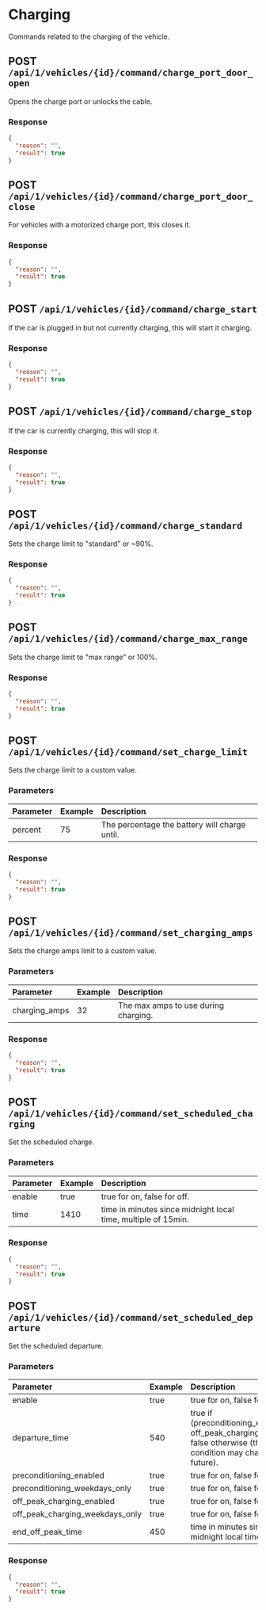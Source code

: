 # Charging

Commands related to the charging of the vehicle.

## POST `/api/1/vehicles/{id}/command/charge_port_door_open`

Opens the charge port or unlocks the cable.

### Response

```json
{
  "reason": "",
  "result": true
}
```

## POST `/api/1/vehicles/{id}/command/charge_port_door_close`

For vehicles with a motorized charge port, this closes it.

### Response

```json
{
  "reason": "",
  "result": true
}
```

## POST `/api/1/vehicles/{id}/command/charge_start`

If the car is plugged in but not currently charging, this will start it charging.

### Response

```json
{
  "reason": "",
  "result": true
}
```

## POST `/api/1/vehicles/{id}/command/charge_stop`

If the car is currently charging, this will stop it.

### Response

```json
{
  "reason": "",
  "result": true
}
```

## POST `/api/1/vehicles/{id}/command/charge_standard`

Sets the charge limit to "standard" or ~90%.

### Response

```json
{
  "reason": "",
  "result": true
}
```

## POST `/api/1/vehicles/{id}/command/charge_max_range`

Sets the charge limit to "max range" or 100%.

### Response

```json
{
  "reason": "",
  "result": true
}
```

## POST `/api/1/vehicles/{id}/command/set_charge_limit`

Sets the charge limit to a custom value.

### Parameters

| Parameter | Example | Description                                   |
| :-------- | :------ | :-------------------------------------------- |
| percent   | 75      | The percentage the battery will charge until. |

### Response

```json
{
  "reason": "",
  "result": true
}
```

## POST `/api/1/vehicles/{id}/command/set_charging_amps`

Sets the charge amps limit to a custom value.

### Parameters

| Parameter     | Example | Description                          |
| :------------ | :------ | :----------------------------------- |
| charging_amps | 32      | The max amps to use during charging. |

### Response

```json
{
  "reason": "",
  "result": true
}
```

## POST `/api/1/vehicles/{id}/command/set_scheduled_charging`

Set the scheduled charge.

### Parameters

| Parameter | Example | Description                                                   |
| :-------- | :------ | :------------------------------------------------------------ |
| enable    | true    | true for on, false for off.                                   |
| time      | 1410    | time in minutes since midnight local time, multiple of 15min. |

### Response

```json
{
  "reason": "",
  "result": true
}
```

## POST `/api/1/vehicles/{id}/command/set_scheduled_departure`

Set the scheduled departure.

### Parameters

| Parameter                       | Example | Description                                                                                                                |
| :------------------------------ | :------ | :------------------------------------------------------------------------------------------------------------------------- |
| enable                          | true    | true for on, false for off.                                                                                                |
| departure_time                  | 540     | true if (preconditioning_enabled or off_peak_charging_enabled), false otherwise (this condition may change in the future). |
| preconditioning_enabled         | true    | true for on, false for off.                                                                                                |
| preconditioning_weekdays_only   | true    | true for on, false for off.                                                                                                |
| off_peak_charging_enabled       | true    | true for on, false for off.                                                                                                |
| off_peak_charging_weekdays_only | true    | true for on, false for off.                                                                                                |
| end_off_peak_time               | 450     | time in minutes since midnight local time.                                                                                 |

### Response

```json
{
  "reason": "",
  "result": true
}
```
